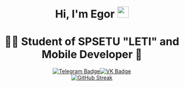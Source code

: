 <h1 style="text-align: center;">
 Hi, I'm Egor 
 <img src="https://media.giphy.com/media/hvRJCLFzcasrR4ia7z/giphy.gif" width="30px"/>
</h1>
<h1 style="text-align: center;">
  🧑‍🎓 Student of SPSETU "LETI" and Mobile Developer 📱 
</h1>
<div style="display: flex; justify-content: center;">
 <a href="https://t.me/kuzminykhhh">
    <img src="https://img.shields.io/badge/Telegram-blue?logo=telegram&logoColor=white&style=for-the-badge\" alt="Telegram Badge"/>
 </a>
 <a href="https://vk.com/egor67877">
    <img src="https://img.shields.io/badge/VK-blue?logo=vk&logoColor=white" alt="VK Badge"/>
 </a>
</div>
<img src="https://komarev.com/ghpvc/?username=KuZa67877&style=flat-square&color=blue" alt="" style="display: block; margin-left: auto; margin-right: auto;"/>

<div style="display: flex; justify-content: center;">
    <a href="https://git.io/streak-stats">
        <img src="https://github-readme-streak-stats.herokuapp.com?user=KuZa67877&theme=transparent&date_format=j%20M%5B%20Y%5D" alt="GitHub Streak"/>
    </a>
</div>
